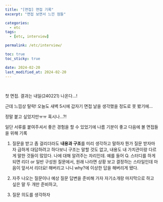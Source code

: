```yaml
---
title: "[면접] 면접 기록"
excerpt: "면접 보면서 느낀 점들"

categories:
  - etc
tags:
  - [etc, interview]

permalink: /etc/interview/

toc: true
toc_sticky: true

date: 2024-02-20
last_modified_at: 2024-02-20
---
```

<br>

첫 면접. 결과는 내일(240221) 나온다...!

근데 느낌상 탈락! 오늘도 새벽 5시에 갑자기 면접 날을 생각했을 정도로 못 봤기에...

정말 붙고 싶었지만ㅠㅠ 혹시나...?!

일단 서류를 붙여주셔서 좋은 경험을 할 수 있었기에 나름 기분이 좋고 다음에 볼 면접들을 위해 기록

1. 질문을 받고 좀 걸리더라도 **내용과 구조**를 미리 생각하고 말하자
뭔가 질문 받자마자 급하게 대답하려고 하다보니 구조는 말할 것도 없고, 내용도 내 가치관이랑 다르게 말한 것들이 많았다. 나에 대해 알려주는 자리인데. 예를 들어 Q. 스터디를 하게 되면 리더 or 일반 구성원 질문에서, 원래 나라면 상황 보고 결정하는 스타일인데 마음이 앞서서 리더요! 해버리고 나니 why?에 이상한 답을 해버리게 됐다.

2. 자주 나오는 질문이나 예상 질문 답변을 준비해 가자
자기소개랑 마지막으로 하고 싶은 말 두 개만 준비하고, 

3. 질문 의도를 생각하자
